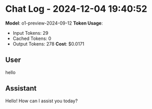 # Chat Log - 2024-12-04 19:40:52
**Model**: o1-preview-2024-09-12
**Token Usage**:
- Input Tokens: 29
- Cached Tokens: 0
- Output Tokens: 278
**Cost**: $0.0171

## User
hello

## Assistant
Hello! How can I assist you today?

